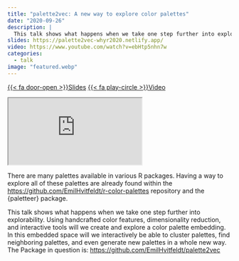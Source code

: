 ```yaml
---
title: "palette2vec: A new way to explore color palettes"
date: "2020-09-26"
description: |
  This talk shows what happens when we take one step further into explorability. Using handcrafted color features, dimensionality reduction, and interactive tools will we create and explore a color palette embedding.
slides: https://palette2vec-whyr2020.netlify.app/
video: https://www.youtube.com/watch?v=ebHtp5nhn7w
categories:
  - talk
image: "featured.webp"
---
```






<a href="https://palette2vec-whyr2020.netlify.app/" class="listing-slides btn-links">{{< fa door-open >}}Slides<a>
<a href="https://www.youtube.com/watch?v=ebHtp5nhn7w" class="listing-video btn-links">{{< fa play-circle >}}Video<a>

<iframe class="slide-deck" src="https://palette2vec-whyr2020.netlify.app/"></iframe>

There are many palettes available in various R packages. Having a way to explore all of these palettes are already found within the https://github.com/EmilHvitfeldt/r-color-palettes repository and the {paletteer} package.

This talk shows what happens when we take one step further into explorability. Using handcrafted color features, dimensionality reduction, and interactive tools will we create and explore a color palette embedding. In this embedded space will we interactively be able to cluster palettes, find neighboring palettes, and even generate new palettes in a whole new way. The Package in question is: https://github.com/EmilHvitfeldt/palette2vec
